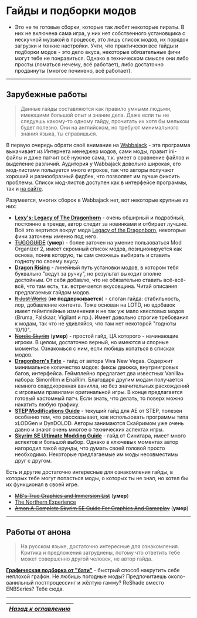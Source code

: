 # Гайды и подборки модов

+ Это не те готовые сборки, которые так любят некоторые пираты. В них не включена сама игра, у них нет собственного установщика с нескучной музыкой в процессе, это лишь список модов, их порядок загрузки и тонкие настройки. Учти, что практически все гайды и подборки модов - это дело вкуса, некоторые обязательные фичи могут тебе не понравиться. Однако в техническом смысле они либо просты (ломаться нечему, всё работает), либо достаточно продвинуты (многое починено, всё работает).

------

## Зарубежные работы

> Данные гайды составляются как правило умными людьми, имеющими большой опыт и знание дела. Даже если ты не следуешь какому-то одному гайду, прочитать их хотя бы мельком будет полезно. Они на английском, но требуют минимального знания языка, ты справишься.

В первую очередь обрати своё внимание на [Wabbajack](https://www.wabbajack.org) - эта программа выкачивает из Интернета менеджер модов, сами моды, правит ini-файлы и даже патчит всё нужное сама, т.к. умеет в сравнение файлов и выделение различий. Аудитория у Wabbajack довольно широкая, его мод-листами пользуется много игроков, так что авторы получают хороший и разнообразный фидбек, что позволяет им лучше фиксить проблемы. Список мод-листов доступен как в интерфейсе программы, так и [на сайте](https://www.wabbajack.org/gallery).

Разумеется, многих сборок в Wabbajack нет, вот некоторые крупные из них:
  + **[Lexy's: Legacy of The Dragonborn](https://lexyslotd.com)** - очень обширный и подробный, постоянно в тренде, автор следит за новинками и отбирает лучшие. Всё это вертится вокруг мода [Legacy of the Dragonborn](https://www.nexusmods.com/skyrimspecialedition/mods/11802), некоторые фичи заточены именно под него.
  + ~~[TUCOGUIDE](https://www.nexusmods.com/skyrimspecialedition/mods/10694)~~ (**умер**) - более заточен на умение пользоваться Mod Organizer 2, имеет скромный список модов, позиционируется как основа, поняв которую, ты сам сможешь выбирать и ставить годноту по своему вкусу.
  + **[Dragon Rising](https://belowthesunmodding.wordpress.com/2017/04/30/dragon-rising)** - линейный путь установки модов, в котором тебя буквально "ведут за ручку", но результат выходит вполне достойным. От себя добавлю, что не обязательно ставить всё-всё-всё, что там есть, т.к. встречается вкусовщина. Читай описания предлагаемых гайдом модов.
  + ~~[It Just Works](https://www.nexusmods.com/skyrimspecialedition/mods/15984)~~ (**не поддерживается**) - слоган гайда: стабильность, лор, добавление контента. Тоже основан на LOTD, но вдобавок имеет геймплейные изменения и не так уж мало квестовых модов (Bruma, Falskaar, Vigilant и пр.). Имеет довольно строгие требования к модам, так что не удивляйся, что там нет некоторой "годноты 10/10".
  + ~~[Nordic Skyrim](https://www.nexusmods.com/skyrimspecialedition/mods/12562)~~ (**умер**) - простой гайд, ЦА которого - начинающие игроки. В целом, достаточно верный, но имеются и спорные моменты. Ознакомься с ним, если любишь копаться в списках модов.
  + **[Dragonborn's Fate](https://dragonbornsfate.github.io/index.html)** - гайд от автора Viva New Vegas. Содержит минимальное количество модов: фиксы движка, внутриигровых багов, интерфейса. Геймплейно предлагает два известных Vanilla+ набора: SimonRim и EnaiRim. Благодаря другим модам получается немного охардкоренная ванилла, но без значительных расхождений с игровыми правилами оригинальной игры. В конце предлагается готовый кастомный патч. Если знать, что делать, то поверх можно накатить любую графику.
  + **[STEP Modifications Guide](https://stepmodifications.org/wiki/SkyrimSE:2.1.0)** - текущий гайд для AE от STEP, полезен особенно тем, что рассказывает, как использовать программы типа xLODGen и DynDOLOD. Авторы занимаются Скайримом уже очень давно и знают очень многое о технических аспектах игры.
  + **[Skyrim SE Ultimate Modding Guide](https://www.sinitargaming.com/skyrim_se.html)** - гайд от Синитара, имеет много аспектов и большой выбор. Однако в ключевых моментах автор нагородил такой ерунды, что думать своей головой просто необходимо. Некоторые предлагаемые им моды несовместимы друг с другом.

Есть и другие достаточно интересные для ознакомления гайды, в которых тебе могут попасться моды, о которых ты не знал, но хотел бы их функционал в своей игре.
  + ~~[MB's True Graphics and Immersion List](https://www.nexusmods.com/skyrimspecialedition/mods/28177)~~ (**умер**)
  + [The Northern Experience](https://www.nexusmods.com/skyrimspecialedition/mods/23894)
  + ~~[Amon A Complete Skyrim SE Guide For Graphics And Gameplay](https://www.nexusmods.com/skyrimspecialedition/mods/23826)~~ (**умер**)

------

## Работы от анона

> На русском языке, достаточно интересные для ознакомления. Критика и предложения затруднены, потому что ответить тебе может совершенно другой человек, не автор гайда.

**[Графическая подборка от "бати"](../00_Resources/02_Anon_Guides/00_Daddy_Graphics/Guide.md)** - быстрый способ накрутить себе неплохой графон. Не любишь погодные моды? Предпочитаешь около-ванильный постпроцессинг и жёлтую гамму? ReShade вместо ENBSeries? Тебе сюда.

------

|[*Назад к оглавлению*](../01_Оглавление.md)|
|:---:|
